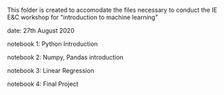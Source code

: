 This folder is created to accomodate the files necessary to conduct the IE E&C workshop for "introduction to machine learning"

date: 27th August 2020

notebook 1: Python Introduction

notebook 2: Numpy, Pandas introduction

notebook 3: Linear Regression 

notebook 4: Final Project

